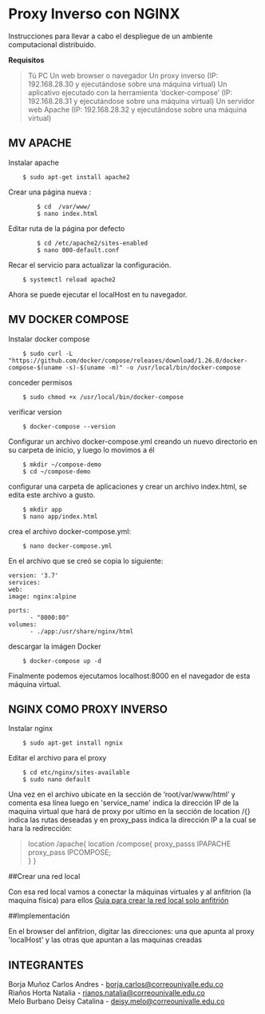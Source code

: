 # Proxy Inverso con NGINX
Instrucciones para llevar  a cabo el despliegue de un ambiente computacional distribuido.


**Requisitos**

>Tú PC
>Un web browser o navegador
>Un proxy inverso (IP: 192.168.28.30 y ejecutándose sobre una máquina virtual)
>Un aplicativo ejecutado con la herramienta ‘docker-compose’ (IP: 192.168.28.31 y ejecutándose sobre una máquina virtual)
>Un servidor web Apache (IP: 192.168.28.32 y ejecutándose sobre una máquina virtual)


## MV APACHE

Instalar apache
```
    $ sudo apt-get install apache2
```
Crear una página nueva :
```
		$ cd  /var/www/
		$ nano index.html
```
Editar ruta de la página por defecto
```
		$ cd /etc/apache2/sites-enabled
		$ nano 000-default.conf
```
Recar el servicio para actualizar la configuración.
```
    $ systemctl reload apache2
```
Ahora se puede ejecutar el localHost en tu navegador.

## MV DOCKER COMPOSE
Instalar docker compose
```
    $ sudo curl -L "https://github.com/docker/compose/releases/download/1.26.0/docker-compose-$(uname -s)-$(uname -m)" -o /usr/local/bin/docker-compose
```
conceder permisos
```
    $ sudo chmod +x /usr/local/bin/docker-compose
```
verificar version
```
    $ docker-compose --version
```
Configurar un archivo docker-compose.yml creando un nuevo directorio en su carpeta de inicio, y luego lo movimos a él
```
    $ mkdir ~/compose-demo
    $ cd ~/compose-demo
```
configurar una carpeta de aplicaciones y crear un archivo index.html, se edita este archivo a gusto.
```
    $ mkdir app
    $ nano app/index.html
```
crea el archivo docker-compose.yml:
```
    $ nano docker-compose.yml
```

En el archivo que se creó se copia lo siguiente:
```
version: '3.7'
services:
web:
image: nginx:alpine

ports:
      - "8000:80"
volumes:
      - ./app:/usr/share/nginx/html
```
descargar la imágen Docker
```
    $ docker-compose up -d
```

Finalmente podemos  ejecutamos localhost:8000 en el navegador de esta máquina virtual.

## NGINX COMO PROXY INVERSO

Instalar nginx
```
    $ sudo apt-get install ngnix
```

Editar el archivo para el proxy
```
    $ cd etc/nginx/sites-available
    $ sudo nano default
```
Una vez en el archivo ubicate en la sección de  ‘root/var/www/html’ y comenta esa línea
luego en 'service_name' indica la dirección IP de la maquina virtual que hará de proxy
por ultimo en la sección de location /{} indica las rutas deseadas y en proxy_pass indica la dirección IP a la cual se hara la redirección:

>location /apache{                                 location  /compose{
>     proxy_passs  IPAPACHE                            proxy_pass  IPCOMPOSE;     
>}                                                 } 


##Crear una red local

Con esa red local vamos a conectar la máquinas virtuales y al anfitrion (la maquina física)
para ellos 
[Guia para crear la red local solo anfitrión](https://carleton.ca/scs/2019/creating-a-new-host-only-adapter-in-virtualbox/)


##Implementación

En el browser del anfitrion, digitar las direcciones: una que apunta al proxy 'localHost' y las otras que apuntan a las maquinas creadas


## **INTEGRANTES**
Borja Muñoz Carlos Andres - borja.carlos@correounivalle.edu.co <br />
Riaños Horta Natalia - rianos.natalia@correounivalle.edu.co <br />
Melo Burbano Deisy Catalina - deisy.melo@correounivalle.edu.co <br />
